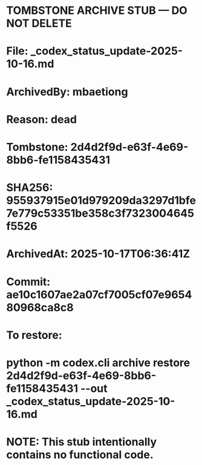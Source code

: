 # TOMBSTONE ARCHIVE STUB — DO NOT DELETE
# File: _codex_status_update-2025-10-16.md
# ArchivedBy: mbaetiong
# Reason: dead
# Tombstone: 2d4d2f9d-e63f-4e69-8bb6-fe1158435431
# SHA256: 955937915e01d979209da3297d1bfe7e779c53351be358c3f7323004645f5526
# ArchivedAt: 2025-10-17T06:36:41Z
# Commit: ae10c1607ae2a07cf7005cf07e965480968ca8c8
#
# To restore:
#   python -m codex.cli archive restore 2d4d2f9d-e63f-4e69-8bb6-fe1158435431 --out _codex_status_update-2025-10-16.md
#
# NOTE: This stub intentionally contains no functional code.
